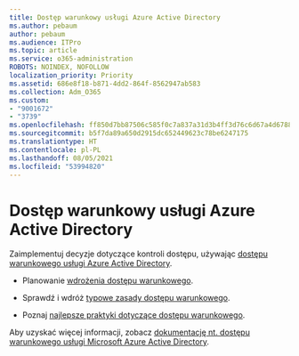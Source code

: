 ```yaml
---
title: Dostęp warunkowy usługi Azure Active Directory
ms.author: pebaum
author: pebaum
ms.audience: ITPro
ms.topic: article
ms.service: o365-administration
ROBOTS: NOINDEX, NOFOLLOW
localization_priority: Priority
ms.assetid: 686e8f18-b871-4dd2-864f-8562947ab583
ms.collection: Adm_O365
ms.custom:
- "9001672"
- "3739"
ms.openlocfilehash: ff850d7bb87506c585f0c7a837a31d3b4ff3d76c6d67a4d6788c2b27c9f0a6c8
ms.sourcegitcommit: b5f7da89a650d2915dc652449623c78be6247175
ms.translationtype: HT
ms.contentlocale: pl-PL
ms.lasthandoff: 08/05/2021
ms.locfileid: "53994820"
---
```

# <a name="conditional-access-with-azure-active-directory"></a>Dostęp warunkowy usługi Azure Active Directory

Zaimplementuj decyzje dotyczące kontroli dostępu, używając [dostępu warunkowego usługi Azure Active Directory](https://docs.microsoft.com/azure/active-directory/conditional-access/overview).

- Planowanie [wdrożenia dostępu warunkowego](https://docs.microsoft.com/azure/active-directory/conditional-access/plan-conditional-access). 

- Sprawdź i wdróż [typowe zasady dostępu warunkowego](https://docs.microsoft.com/azure/active-directory/conditional-access/concept-conditional-access-policy-common).

- Poznaj [najlepsze praktyki dotyczące dostępu warunkowego](https://docs.microsoft.com/azure/active-directory/conditional-access/best-practices).

Aby uzyskać więcej informacji, zobacz [dokumentację nt. dostępu warunkowego usługi Microsoft Azure Active Directory](https://docs.microsoft.com/azure/active-directory/conditional-access/).
